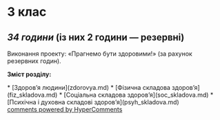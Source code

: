 <div id="hypercomments_widget" class="js-hypercomments-widget invisible"></div>

3 клас
=============================================
## <i>34 години</i> (із них 2 години — резервні)

<p>Виконання проекту: «Прагнемо бути здоровими!» (за рахунок резервних годин).</p>

<p><b>Зміст розділу:</b></p>
* [Здоров’я людини](zdorovya.md)
* [Фізична складова здоров’я](fiz_skladova.md)
* [Соціальна складова здоров’я](soc_skladova.md)
* [Психічна і духовна складові здоров’я](psyh_skladova.md)

<div class="js-hypercomments-container">
<a href="http://hypercomments.com" class="hc-link" title="comments widget">comments powered by HyperComments</a>
</div>